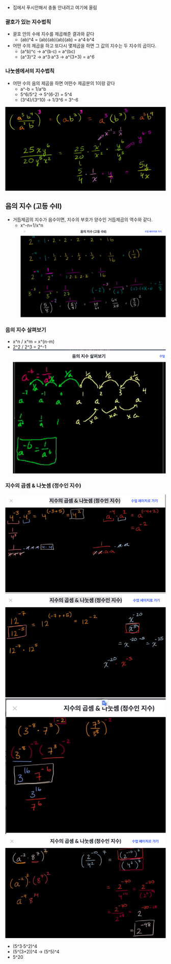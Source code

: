 - 집에서 푸시안해서 충돌 안내려고 여기에 올림

### 괄호가 있는 지수법칙
- 괄호 안의 수에 지수를 제곱해준 결과와 같다
    - (ab)^4 = (ab)(ab)(ab)(ab) = a^4·b^4
- 어떤 수의 제곱을 하고 또다시 몇제곱을 하면 그 값의 지수는 두 지수의 곱이다.
    - (a^b)^c -> a^(b·c) = a^(bc)
    - (a^3)^2 -> a^3·a^3 -> a^(3+3) = a^6

### 나눗셈에서의 지수법칙
- 어떤 수의 음의 제곱을 하면 어떤수 제곱분의 1이랑 같다
    - a^-b = 1/a^b
    - 5^6/5^2 -> 5^(6-2) = 5^4
    - (3^4)/(3^10) -> 1/3^6 = 3^-6

![img](./img/exponent_properties_with_quotients.png)

## 음의 지수 (고등 수Ⅱ)
- 거듭제곱의 지수가 음수이면, 지수의 부호가 양수인 거듭제곱의 역수와 같다.
    - x^-n=1/x^n 
​	
![img](./img/Negative_exponent.png)

### 음의 지수 살펴보기
- x^n / x^m = x^(n-m)
- 2^2 / 2^3 = 2^-1
![img](./img/Negative_exponent_intuition.png)

### 지수의 곱셈 & 나눗셈 (정수인 지수)

![img](./img/multiple_exponent1.png)
![img](./img/multiple_exponent2.png)
![img](./img/multiple_exponent3.png)
![img](./img/multiple_exponent4.png)

- (5^3·5^2)^4
- (5^(3+2))^4 -> (5^5)^4
- 5^20